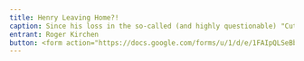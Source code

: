 ```yaml
---
title: Henry Leaving Home?!
caption: Since his loss in the so-called (and highly questionable) "Cute Pets" contest last year, Henry has been threatening, with hat on and bags packed, to leave home to start a new life where his rugged good looks can be appreciated.  Please assure Henry with your vote that he is truly wonderful and would be greatly missed if he left.  
entrant: Roger Kirchen
button: <form action="https://docs.google.com/forms/u/1/d/e/1FAIpQLSeBblQMqbBMeuApn2iPdutPu_wvMXp7h9YlIcRDEgHzWuKEQw/formResponse" method="post"><div class="form-element"></div><span>Votes</span><input type="text" name="entry.551235944" required placeholder="$"></br><span>Email</span><input type="text" name="entry.882766101" required><button type="submit" name="button">Cast Votes</button></form>
---
```

